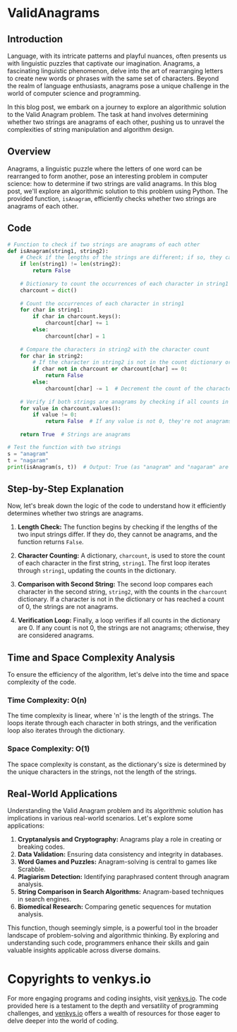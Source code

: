 
# ValidAnagrams

## Introduction

Language, with its intricate patterns and playful nuances, often presents us with linguistic puzzles that captivate our imagination. Anagrams, a fascinating linguistic phenomenon, delve into the art of rearranging letters to create new words or phrases with the same set of characters. Beyond the realm of language enthusiasts, anagrams pose a unique challenge in the world of computer science and programming.

In this blog post, we embark on a journey to explore an algorithmic solution to the Valid Anagram problem. The task at hand involves determining whether two strings are anagrams of each other, pushing us to unravel the complexities of string manipulation and algorithm design.

## Overview

Anagrams, a linguistic puzzle where the letters of one word can be rearranged to form another, pose an interesting problem in computer science: how to determine if two strings are valid anagrams. In this blog post, we'll explore an algorithmic solution to this problem using Python. The provided function, `isAnagram`, efficiently checks whether two strings are anagrams of each other.

## Code

```python
# Function to check if two strings are anagrams of each other
def isAnagram(string1, string2):
    # Check if the lengths of the strings are different; if so, they can't be anagrams
    if len(string1) != len(string2):
        return False
    
    # Dictionary to count the occurrences of each character in string1
    charcount = dict()
    
    # Count the occurrences of each character in string1
    for char in string1:
        if char in charcount.keys():
            charcount[char] += 1
        else:
            charcount[char] = 1
    
    # Compare the characters in string2 with the character count
    for char in string2:
        # If the character in string2 is not in the count dictionary or has reached 0 count, they're not anagrams
        if char not in charcount or charcount[char] == 0:
            return False
        else:
            charcount[char] -= 1  # Decrement the count of the character
    
    # Verify if both strings are anagrams by checking if all counts in the dictionary are 0
    for value in charcount.values():
        if value != 0:
            return False  # If any value is not 0, they're not anagrams
    
    return True  # Strings are anagrams

# Test the function with two strings
s = "anagram"
t = "nagaram"
print(isAnagram(s, t))  # Output: True (as "anagram" and "nagaram" are anagrams)
```

## Step-by-Step Explanation

Now, let's break down the logic of the code to understand how it efficiently determines whether two strings are anagrams.

1. **Length Check:** The function begins by checking if the lengths of the two input strings differ. If they do, they cannot be anagrams, and the function returns `False`.

2. **Character Counting:** A dictionary, `charcount`, is used to store the count of each character in the first string, `string1`. The first loop iterates through `string1`, updating the counts in the dictionary.

3. **Comparison with Second String:** The second loop compares each character in the second string, `string2`, with the counts in the `charcount` dictionary. If a character is not in the dictionary or has reached a count of 0, the strings are not anagrams.

4. **Verification Loop:** Finally, a loop verifies if all counts in the dictionary are 0. If any count is not 0, the strings are not anagrams; otherwise, they are considered anagrams.

## Time and Space Complexity Analysis

To ensure the efficiency of the algorithm, let's delve into the time and space complexity of the code.

### Time Complexity: O(n)

The time complexity is linear, where 'n' is the length of the strings. The loops iterate through each character in both strings, and the verification loop also iterates through the dictionary.

### Space Complexity: O(1)

The space complexity is constant, as the dictionary's size is determined by the unique characters in the strings, not the length of the strings.

## Real-World Applications

Understanding the Valid Anagram problem and its algorithmic solution has implications in various real-world scenarios. Let's explore some applications:

1. **Cryptanalysis and Cryptography:** Anagrams play a role in creating or breaking codes.
2. **Data Validation:** Ensuring data consistency and integrity in databases.
3. **Word Games and Puzzles:** Anagram-solving is central to games like Scrabble.
4. **Plagiarism Detection:** Identifying paraphrased content through anagram analysis.
5. **String Comparison in Search Algorithms:** Anagram-based techniques in search engines.
6. **Biomedical Research:** Comparing genetic sequences for mutation analysis.

This function, though seemingly simple, is a powerful tool in the broader landscape of problem-solving and algorithmic thinking. By exploring and understanding such code, programmers enhance their skills and gain valuable insights applicable across diverse domains.

# Copyrights to venkys.io

For more engaging programs and coding insights, visit [venkys.io](https://venkys.io). The code provided here is a testament to the depth and versatility of programming challenges, and [venkys.io](https://venkys.io) offers a wealth of resources for those eager to delve deeper into the world of coding.

